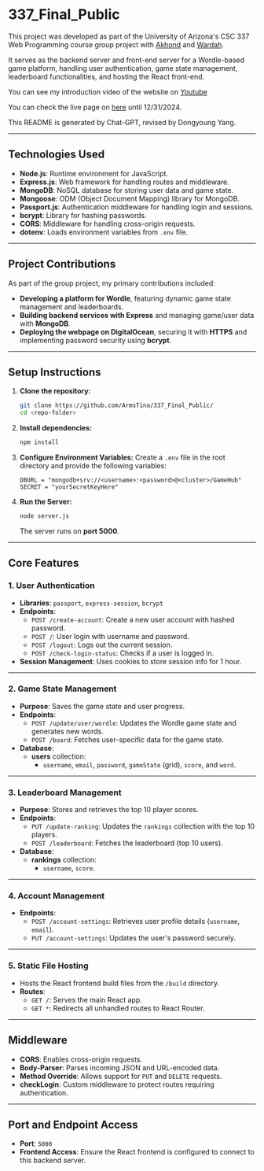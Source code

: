 # 337_Final_Public

This project was developed as part of the University of Arizona's CSC 337 Web Programming course group project with [Akhond](https://github.com/akhondsaif7) and [Wardah](https://github.com/wardahali7).

It serves as the backend server and front-end server for a Wordle-based game platform, handling user authentication, game state management, leaderboard functionalities, and hosting the React front-end.

You can see my introduction video of the website on [Youtube](https://youtu.be/XzdDhWj5_xU)

You can check the live page on [here](https://csc337final.duckdns.org/) until 12/31/2024.

This README is generated by Chat-GPT, revised by Dongyoung Yang.

---

## **Technologies Used**

- **Node.js**: Runtime environment for JavaScript.
- **Express.js**: Web framework for handling routes and middleware.
- **MongoDB**: NoSQL database for storing user data and game state.
- **Mongoose**: ODM (Object Document Mapping) library for MongoDB.
- **Passport.js**: Authentication middleware for handling login and sessions.
- **bcrypt**: Library for hashing passwords.
- **CORS**: Middleware for handling cross-origin requests.
- **dotenv**: Loads environment variables from `.env` file.

---

## **Project Contributions**

As part of the group project, my primary contributions included:

- **Developing a platform for Wordle**, featuring dynamic game state management and leaderboards.
- **Building backend services with Express** and managing game/user data with **MongoDB**.
- **Deploying the webpage on DigitalOcean**, securing it with **HTTPS** and implementing password security using **bcrypt**.

---

## **Setup Instructions**

1. **Clone the repository:**
   ```bash
   git clone https://github.com/ArmsTina/337_Final_Public/
   cd <repo-folder>
   ```

2. **Install dependencies:**
   ```bash
   npm install
   ```

3. **Configure Environment Variables:**
   Create a `.env` file in the root directory and provide the following variables:
   ```env
   DBURL = "mongodb+srv://<username>:<password>@<cluster>/GameHub"
   SECRET = "yourSecretKeyHere"
   ```

4. **Run the Server:**
   ```bash
   node server.js
   ```
   The server runs on **port 5000**.

---

## **Core Features**

### **1. User Authentication**

- **Libraries**: `passport`, `express-session`, `bcrypt`
- **Endpoints**:
  - `POST /create-account`: Create a new user account with hashed password.
  - `POST /`: User login with username and password.
  - `POST /logout`: Logs out the current session.
  - `POST /check-login-status`: Checks if a user is logged in.
- **Session Management**: Uses cookies to store session info for 1 hour.

---

### **2. Game State Management**

- **Purpose**: Saves the game state and user progress.
- **Endpoints**:
  - `POST /update/user/wordle`: Updates the Wordle game state and generates new words.
  - `POST /board`: Fetches user-specific data for the game state.
- **Database**:
  - **users** collection:
    - `username`, `email`, `password`, `gameState` (grid), `score`, and `word`.

---

### **3. Leaderboard Management**

- **Purpose**: Stores and retrieves the top 10 player scores.
- **Endpoints**:
  - `PUT /update-ranking`: Updates the `rankings` collection with the top 10 players.
  - `POST /leaderboard`: Fetches the leaderboard (top 10 users).
- **Database**:
  - **rankings** collection:
    - `username`, `score`.

---

### **4. Account Management**

- **Endpoints**:
  - `POST /account-settings`: Retrieves user profile details (`username`, `email`).
  - `PUT /account-settings`: Updates the user's password securely.

---

### **5. Static File Hosting**

- Hosts the React frontend build files from the `/build` directory.
- **Routes**:
  - `GET /`: Serves the main React app.
  - `GET *`: Redirects all unhandled routes to React Router.

---

## **Middleware**

- **CORS**: Enables cross-origin requests.
- **Body-Parser**: Parses incoming JSON and URL-encoded data.
- **Method Override**: Allows support for `PUT` and `DELETE` requests.
- **checkLogin**: Custom middleware to protect routes requiring authentication.

---

## **Port and Endpoint Access**

- **Port**: `5000`
- **Frontend Access**: Ensure the React frontend is configured to connect to this backend server.
